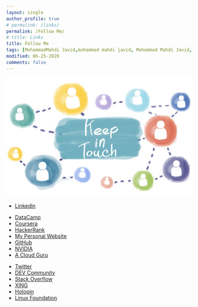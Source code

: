 ```yaml
---
layout: single
author_profile: true
# permalink: /links/
permalink: /Follow Me/
# title: Links
title: Follow Me
tags: [MohammadMahdi Javid,mohammad mahdi javid, Mohammad Mahdi Javid,  mohammadmahdi javid, social media, mahdi javid, mohammadmahdijavid, mahdijavid, javid, mahdi, mohammadmahdi, Mohammad mahdi Javid]
modified: 06-25-2020
comments: false
---
```


<div>
    <img style="margin: auto; display: block;"
        alt="Stay in touch with MohammadMahdi Javid"
        src="/assets/images/keep-in-touch.jpg" />
</div>

* [Linkedin](http://www.linkedin.com/in/mohammadmahdijavid/)
<!-- * [Google Scholar](http://scholar.google.com/citations?user=ruUtSOgAAAAJ&hl=en) -->
* [DataCamp](http://www.datacamp.com/profile/mahdijavid1380)
* [Coursera](http://www.coursera.org/user/8f433bca8bdb9a4058f8e245a4a52750)
* [HackerRank](http://hackerrank.com/mahdijavid1380)
* [My Personal Website](http://mohammadmahdijavid.ir/)
* [GitHub](http://github.com/mohammadmahdijavid)
* [NVIDIA](http://courses.nvidia.com/in/mohammadmahdijavid/)
* [A Cloud Guru](http://learn.acloud.guru/profile/mohammadmahdijavid)
<!-- * [ORCID](http://orcid.org/0000-0002-8447-7513) -->
<!-- * [RG](http://researchgate.net/profile/Mohammadmahdi-Javid) -->
* [Twitter](http://twitter.com/mahdijavid1380)
* [DEV Community](http://dev.to/mohammadmahdijavid)
* [Stack Overflow](http://stackoverflow.com/users/19659244/mohammadmahdi-javid)
* [XING](http://xing.com/profile/MohammadMahdi_Javid)
* [Holopin](http://holopin.io/@mohammadmahdijavid)
* [Linux Foundation](http://openprofile.dev/profile/mohammadmahdijavid)
